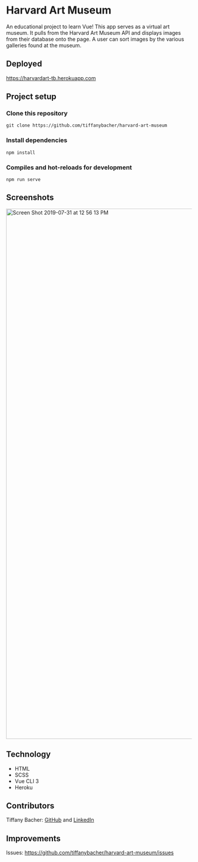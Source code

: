 # Harvard Art Museum
An educational project to learn Vue! This app serves as a virtual art museum. It pulls from the Harvard Art Museum API and displays images from their database onto the page. A user can sort images by the various galleries found at the museum.

## Deployed
https://harvardart-tb.herokuapp.com

## Project setup
### Clone this repository
```
git clone https://github.com/tiffanybacher/harvard-art-museum
```

### Install dependencies 
```
npm install
```

### Compiles and hot-reloads for development
```
npm run serve
```

## Screenshots
<img width="1440" alt="Screen Shot 2019-07-31 at 12 56 13 PM" src="https://user-images.githubusercontent.com/46252038/62240365-0d3acd80-b394-11e9-800f-c924abf5bb3a.png">

## Technology
- HTML
- SCSS
- Vue CLI 3
- Heroku

## Contributors 
Tiffany Bacher: [GitHub](https://github.com/tiffanybacher) and [LinkedIn](https://linkedin.com/in/tiffanybacher)

## Improvements
Issues: https://github.com/tiffanybacher/harvard-art-museum/issues

